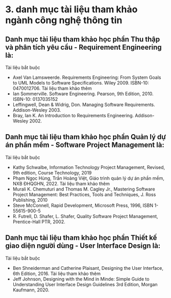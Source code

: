 # 3. danh mục tài liệu tham khảo ngành công nghệ thông tin
## Danh mục tài liệu tham khảo học phần Thu thập và phân tích yêu cầu - Requirement Engineering là:
Tài liệu bắt buộc
- Axel Van Lamsweerde. Requirements Engineering: From System Goals to UML Models to Software Specifications. Wiley 2009. ISBN-10: 0470012706.
Tài liệu tham khảo thêm
- Ian Sommerville. Software Engineering. Pearson, 9th Edition, 2010. ISBN-10: 0137035152
- Leffingwell, Dean & Widrig, Don. Managing Software Requirements. Addison-Wesley 2003.
- Bray, Ian K. An Introduction to Requirements Engineering. Addison-Wesley 2002.
## Danh mục tài liệu tham khảo học phần Quản lý dự án phần mềm - Software Project Management là:
Tài liệu bắt buộc
- Kathy Schwalbe, Information Technology Project Management, Revised, 9th edition, Course Technology, 2019
- Phạm Ngọc Hùng, Trần Hoàng Việt, Giáo trình quản lý dự án phần mềm, NXB ĐHQGHN, 2022.
Tài liệu tham khảo thêm
- Murali K. Chemuturi and Thomas M. Cagley Jr., Mastering Software Project Management: Best Practices, Tools and Techniques, J. Ross Publishing, 2010
- Steve McConnell, Rapid Development, Microsoft Press, 1996, ISBN 1-55615-900-5
- R. Futrell, D. Shafer, L. Shafer, Quality Software Project Management, Prentice-Hall PTR, 2002.
## Danh mục tài liệu tham khảo học phần Thiết kế giao diện người dùng - User Interface Design là:
Tài liệu bắt buộc
- Ben Shneiderman and Catherine Plaisant, Designing the User Interface, 6th Edition, 2016.
Tài liệu tham khảo thêm
- Jeff Johnson, Designing with the Mind in Minde: Simple Guide to Understanding User Interface Design Guidelines 3rd Edition, Morgan Kaufmann, 2020.
